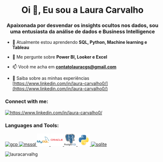 <h1 align="center">Oi 👋, Eu sou a Laura Carvalho</h1>
<h3 align="center">Apaixonada por desvendar os insights ocultos nos dados, sou uma entusiasta da análise de dados e Business Intelligence</h3>

- 🌱 Atualmente estou aprendendo **SQL, Python, Machine learning e Tableau**

- 💬 Me pergunte sobre **Power BI, Looker e Excel**

- 📫 Você me acha em **contatolauracgs@gmail.com**

- 📄 Saiba sobre as minhas experiências [https://www.linkedin.com/in/laura-carvalho0/](https://www.linkedin.com/in/laura-carvalho0/)

<h3 align="left">Connect with me:</h3>
<p align="left">
<a href="https://linkedin.com/in/https://www.linkedin.com/in/laura-carvalho0/" target="blank"><img align="center" src="https://raw.githubusercontent.com/rahuldkjain/github-profile-readme-generator/master/src/images/icons/Social/linked-in-alt.svg" alt="https://www.linkedin.com/in/laura-carvalho0/" height="30" width="40" /></a>
</p>

<h3 align="left">Languages and Tools:</h3>
<p align="left"> <a href="https://cloud.google.com" target="_blank" rel="noreferrer"> <img src="https://www.vectorlogo.zone/logos/google_cloud/google_cloud-icon.svg" alt="gcp" width="40" height="40"/> </a> <a href="https://www.microsoft.com/en-us/sql-server" target="_blank" rel="noreferrer"> <img src="https://www.svgrepo.com/show/303229/microsoft-sql-server-logo.svg" alt="mssql" width="40" height="40"/> </a> <a href="https://www.mysql.com/" target="_blank" rel="noreferrer"> <img src="https://raw.githubusercontent.com/devicons/devicon/master/icons/mysql/mysql-original-wordmark.svg" alt="mysql" width="40" height="40"/> </a> <a href="https://www.oracle.com/" target="_blank" rel="noreferrer"> <img src="https://raw.githubusercontent.com/devicons/devicon/master/icons/oracle/oracle-original.svg" alt="oracle" width="40" height="40"/> </a> <a href="https://www.postgresql.org" target="_blank" rel="noreferrer"> <img src="https://raw.githubusercontent.com/devicons/devicon/master/icons/postgresql/postgresql-original-wordmark.svg" alt="postgresql" width="40" height="40"/> </a> <a href="https://www.python.org" target="_blank" rel="noreferrer"> <img src="https://raw.githubusercontent.com/devicons/devicon/master/icons/python/python-original.svg" alt="python" width="40" height="40"/> </a> <a href="https://www.sqlite.org/" target="_blank" rel="noreferrer"> <img src="https://www.vectorlogo.zone/logos/sqlite/sqlite-icon.svg" alt="sqlite" width="40" height="40"/> </a> </p>

<p><img align="center" src="https://github-readme-stats.vercel.app/api/top-langs?username=lauracarvalhg&show_icons=true&locale=en&layout=compact" alt="lauracarvalhg" /></p>



<!---
lauracarvalhg/lauracarvalhg is a ✨ special ✨ repository because its `README.md` (this file) appears on your GitHub profile.
You can click the Preview link to take a look at your changes.
--->
